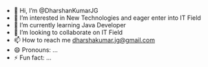 - 👋 Hi, I’m @DharshanKumarJG
- 👀 I’m interested in New Technologies and eager enter into IT Field
- 🌱 I’m currently learning Java Developer
- 💞️ I’m looking to collaborate on IT Field
- 📫 How to reach me dharshakumar.jg@gmail.com
- 😄 Pronouns: ...
- ⚡ Fun fact: ...

<!---
DharshanKumarJG/DharshanKumarJG is a ✨ special ✨ repository because its `README.md` (this file) appears on your GitHub profile.
You can click the Preview link to take a look at your changes.
--->
